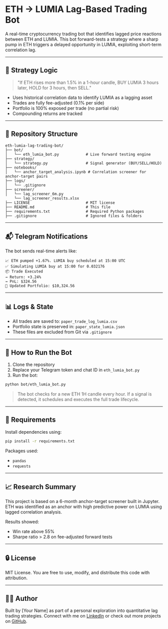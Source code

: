 # ETH → LUMIA Lag-Based Trading Bot

A real-time cryptocurrency trading bot that identifies lagged price reactions between ETH and LUMIA. This bot forward-tests a strategy where a sharp pump in ETH triggers a delayed opportunity in LUMIA, exploiting short-term correlation lag.

---

## 🚀 Strategy Logic

> "If ETH rises more than 1.5% in a 1-hour candle, BUY LUMIA 3 hours later, HOLD for 3 hours, then SELL."

* Uses historical correlation data to identify LUMIA as a lagging asset
* Trades are fully fee-adjusted (0.1% per side)
* Portfolio is 100% exposed per trade (no partial risk)
* Compounding returns are tracked

---

## 📁 Repository Structure

```
eth-lumia-lag-trading-bot/
├── bot/
│   └── eth_lumia_bot.py            # Live forward testing engine
├── strategy/
│   └── strategy.py                 # Signal generator (BUY/SELL/HOLD)
├── notebooks/
│   └── anchor_target_analysis.ipynb # Correlation screener for anchor-target pairs
├── logs/
│   └── .gitignore
├── screener/
│   └── lag_screener_6m.py
    └── lag_screener_results.xlsx                
├── LICENSE                         # MIT license
├── README.md                       # This file
├── requirements.txt                # Required Python packages
├── .gitignore                      # Ignored files & folders
```

---

## 📬 Telegram Notifications

The bot sends real-time alerts like:

```
📈 ETH pumped +1.67%. LUMIA buy scheduled at 15:00 UTC
✅ Simulating LUMIA buy at 15:00 for 0.032176
📦 Trade Executed
→ Return: +3.24%
→ PnL: $324.56
💼 Updated Portfolio: $10,324.56
```

---

## 📊 Logs & State

* All trades are saved to: `paper_trade_log_lumia.csv`
* Portfolio state is preserved in: `paper_state_lumia.json`
* These files are excluded from Git via `.gitignore`

---

## 🔧 How to Run the Bot

1. Clone the repository
2. Replace your Telegram token and chat ID in `eth_lumia_bot.py`
3. Run the bot:

```bash
python bot/eth_lumia_bot.py
```

> The bot checks for a new ETH 1H candle every hour. If a signal is detected, it schedules and executes the full trade lifecycle.

---

## 📌 Requirements

Install dependencies using:

```bash
pip install -r requirements.txt
```

Packages used:

* `pandas`
* `requests`

---

## 📈 Research Summary

This project is based on a 6-month anchor-target screener built in Jupyter. ETH was identified as an anchor with high predictive power on LUMIA using lagged correlation analysis.

Results showed:

* Win rate above 55%
* Sharpe ratio > 2.8 on fee-adjusted forward tests

---

## 🔒 License

MIT License. You are free to use, modify, and distribute this code with attribution.

---

## 🙋‍♂️ Author

Built by \[Your Name] as part of a personal exploration into quantitative lag trading strategies. Connect with me on [LinkedIn](https://linkedin.com/in/your-profile) or check out more projects on [GitHub](https://github.com/your-handle).
